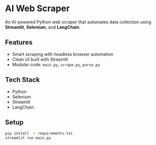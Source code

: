 # AI Web Scraper

An AI-powered Python web scraper that automates data collection using **Streamlit**, **Selenium**, and **LangChain**.

## Features
- Smart scraping with headless browser automation
- Clean UI built with Streamlit
- Modular code: `main.py`, `scrape.py`, `parse.py`

## Tech Stack
- Python
- Selenium
- Streamlit
- LangChain

## Setup
```bash
pip install -r requirements.txt
streamlit run main.py

